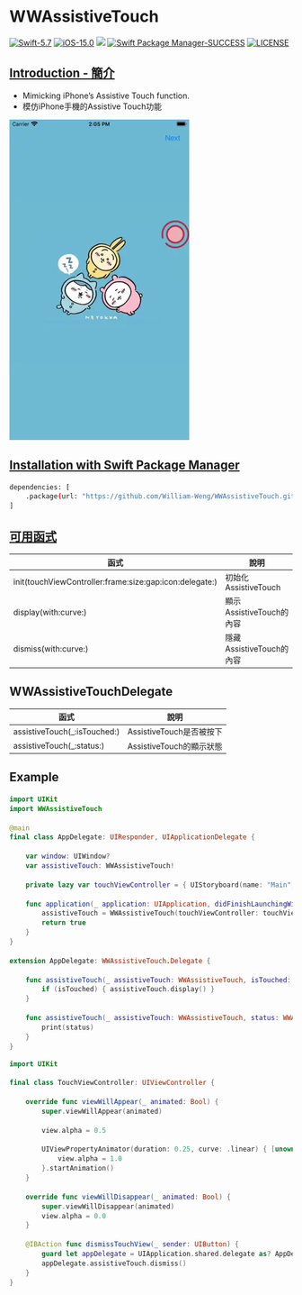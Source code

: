 # WWAssistiveTouch

[![Swift-5.7](https://img.shields.io/badge/Swift-5.7-orange.svg?style=flat)](https://developer.apple.com/swift/) [![iOS-15.0](https://img.shields.io/badge/iOS-15.0-pink.svg?style=flat)](https://developer.apple.com/swift/) ![](https://img.shields.io/github/v/tag/William-Weng/WWAssistiveTouch) [![Swift Package Manager-SUCCESS](https://img.shields.io/badge/Swift_Package_Manager-SUCCESS-blue.svg?style=flat)](https://developer.apple.com/swift/) [![LICENSE](https://img.shields.io/badge/LICENSE-MIT-yellow.svg?style=flat)](https://developer.apple.com/swift/)

## [Introduction - 簡介](https://swiftpackageindex.com/William-Weng)
- Mimicking iPhone’s Assistive Touch function.
- 模仿iPhone手機的Assistive Touch功能

![WWAssistiveTouch](./Example.webp)

## [Installation with Swift Package Manager](https://medium.com/彼得潘的-swift-ios-app-開發問題解答集/使用-spm-安裝第三方套件-xcode-11-新功能-2c4ffcf85b4b)
```bash
dependencies: [
    .package(url: "https://github.com/William-Weng/WWAssistiveTouch.git", .upToNextMajor(from: "1.1.4"))
]
```

## [可用函式](https://ezgif.com/video-to-webp)
|函式|說明|
|-|-|
|init(touchViewController:frame:size:gap:icon:delegate:)|初始化AssistiveTouch|
|display(with:curve:)|顯示AssistiveTouch的內容|
|dismiss(with:curve:)|隱藏AssistiveTouch的內容|

## WWAssistiveTouchDelegate
|函式|說明|
|-|-|
|assistiveTouch(_:isTouched:)|AssistiveTouch是否被按下|
|assistiveTouch(_:status:)|AssistiveTouch的顯示狀態|

## Example
```swift
import UIKit
import WWAssistiveTouch

@main
final class AppDelegate: UIResponder, UIApplicationDelegate {
    
    var window: UIWindow?
    var assistiveTouch: WWAssistiveTouch!
    
    private lazy var touchViewController = { UIStoryboard(name: "Main", bundle: nil).instantiateViewController(withIdentifier: "Touch") }()
    
    func application(_ application: UIApplication, didFinishLaunchingWithOptions launchOptions: [UIApplication.LaunchOptionsKey: Any]?) -> Bool {
        assistiveTouch = WWAssistiveTouch(touchViewController: touchViewController, icon: UIImage(named: "Rec"), delegate: self)
        return true
    }
}

extension AppDelegate: WWAssistiveTouch.Delegate {
    
    func assistiveTouch(_ assistiveTouch: WWAssistiveTouch, isTouched: Bool) {
        if (isTouched) { assistiveTouch.display() }
    }
    
    func assistiveTouch(_ assistiveTouch: WWAssistiveTouch, status: WWAssistiveTouch.Status) {
        print(status)
    }
}
```
```swift
import UIKit

final class TouchViewController: UIViewController {
    
    override func viewWillAppear(_ animated: Bool) {
        super.viewWillAppear(animated)
        
        view.alpha = 0.5
        
        UIViewPropertyAnimator(duration: 0.25, curve: .linear) { [unowned self] in
            view.alpha = 1.0
        }.startAnimation()
    }
    
    override func viewWillDisappear(_ animated: Bool) {
        super.viewWillDisappear(animated)
        view.alpha = 0.0
    }
    
    @IBAction func dismissTouchView(_ sender: UIButton) {
        guard let appDelegate = UIApplication.shared.delegate as? AppDelegate else { return }
        appDelegate.assistiveTouch.dismiss()
    }
}
```
